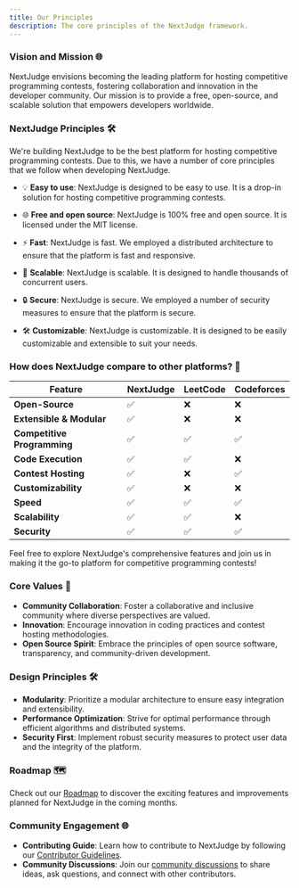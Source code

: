 ```yaml
---
title: Our Principles
description: The core principles of the NextJudge framework.
---
```


### Vision and Mission 🌐

NextJudge envisions becoming the leading platform for hosting competitive programming contests, fostering collaboration and innovation in the developer community. Our mission is to provide a free, open-source, and scalable solution that empowers developers worldwide.

### NextJudge Principles 🛠️

We're building NextJudge to be the best platform for hosting competitive programming contests. Due to this, we have a number of core principles that we follow when developing NextJudge.

- 💡 **Easy to use**: NextJudge is designed to be easy to use. It is a drop-in solution for hosting competitive programming contests.

- 🌐 **Free and open source**: NextJudge is 100% free and open source. It is licensed under the MIT license.

- ⚡ **Fast**: NextJudge is fast. We employed a distributed architecture to ensure that the platform is fast and responsive.

- 🚀 **Scalable**: NextJudge is scalable. It is designed to handle thousands of concurrent users.

- 🔒 **Secure**: NextJudge is secure. We employed a number of security measures to ensure that the platform is secure.

- 🛠️ **Customizable**: NextJudge is customizable. It is designed to be easily customizable and extensible to suit your needs.

### How does NextJudge compare to other platforms? 🤔

| Feature                     | NextJudge | LeetCode | Codeforces |
| --------------------------- | --------- | -------- | ---------- |
| **Open-Source**             | ✅        | ❌       | ❌         |
| **Extensible & Modular**    | ✅        | ❌       | ❌         |
| **Competitive Programming** | ✅        | ✅       | ✅         |
| **Code Execution**          | ✅        | ✅       | ❌         |
| **Contest Hosting**         | ✅        | ❌       | ✅         |
| **Customizability**         | ✅        | ❌       | ❌         |
| **Speed**                   | ✅        | ✅       | ✅         |
| **Scalability**             | ✅        | ✅       | ❌         |
| **Security**                | ✅        | ✅       | ✅         |

Feel free to explore NextJudge's comprehensive features and join us in making it the go-to platform for competitive programming contests!

### Core Values 🌟

- **Community Collaboration**: Foster a collaborative and inclusive community where diverse perspectives are valued.
- **Innovation**: Encourage innovation in coding practices and contest hosting methodologies.
- **Open Source Spirit**: Embrace the principles of open source software, transparency, and community-driven development.

### Design Principles 🛠️

- **Modularity**: Prioritize a modular architecture to ensure easy integration and extensibility.
- **Performance Optimization**: Strive for optimal performance through efficient algorithms and distributed systems.
- **Security First**: Implement robust security measures to protect user data and the integrity of the platform.

### Roadmap 🗺️

Check out our [Roadmap](/roadmap) to discover the exciting features and improvements planned for NextJudge in the coming months.

### Community Engagement 🌐

- **Contributing Guide**: Learn how to contribute to NextJudge by following our [Contributor Guidelines](/contributing).
- **Community Discussions**: Join our [community discussions](/community) to share ideas, ask questions, and connect with other contributors.
